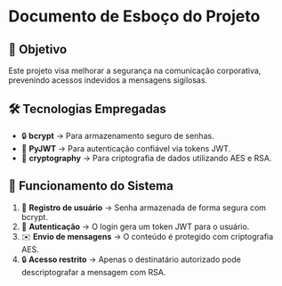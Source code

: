 # Documento de Esboço do Projeto

## 🎯 Objetivo
Este projeto visa melhorar a segurança na comunicação corporativa, prevenindo acessos indevidos a mensagens sigilosas.

## 🛠️ Tecnologias Empregadas

- 🔒 **bcrypt** → Para armazenamento seguro de senhas.
- 🔑 **PyJWT** → Para autenticação confiável via tokens JWT.
- 🔐 **cryptography** → Para criptografia de dados utilizando AES e RSA.

## 🔄 Funcionamento do Sistema

1. 👤 **Registro de usuário** → Senha armazenada de forma segura com bcrypt.
2. 🔑 **Autenticação** → O login gera um token JWT para o usuário.
3. ✉️ **Envio de mensagens** → O conteúdo é protegido com criptografia AES.
4. 🔒 **Acesso restrito** → Apenas o destinatário autorizado pode descriptografar a mensagem com RSA.

